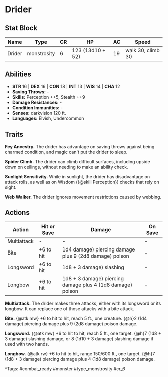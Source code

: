 # Drider

## Stat Block

| Name | Type | CR | HP | AC | Speed |
|------|------|----|----|----|-------|
| Drider | monstrosity | 6 | 123 (13d10 + 52) | 19 | walk 30, climb 30 |

## Abilities

- **STR** 16 | **DEX** 16 | **CON** 18 | **INT** 13 | **WIS** 14 | **CHA** 12
- **Saving Throws:** -  
- **Skills:** Perception ++5, Stealth ++9  
- **Damage Resistances:** -  
- **Condition Immunities:** -  
- **Senses:** darkvision 120 ft.  
- **Languages:** Elvish, Undercommon

## Traits

**Fey Ancestry.** The drider has advantage on saving throws against being charmed condition, and magic can't put the drider to sleep.

**Spider Climb.** The drider can climb difficult surfaces, including upside down on ceilings, without needing to make an ability check.

**Sunlight Sensitivity.** While in sunlight, the drider has disadvantage on attack rolls, as well as on Wisdom ({@skill Perception}) checks that rely on sight.

**Web Walker.** The drider ignores movement restrictions caused by webbing.


## Actions

| Action | Hit or Save | Damage | On Save |
|--------|--------------|--------|----------|
| Multiattack | - | - | - |
| Bite | +6 to hit | 1d4 damage) piercing damage plus 9 (2d8 damage) poison | - |
| Longsword | +6 to hit | 1d8 + 3 damage) slashing | - |
| Longbow | +6 to hit | 1d8 + 3 damage) piercing damage plus 4 (1d8 damage) poison | - |

**Multiattack.** The drider makes three attacks, either with its longsword or its longbow. It can replace one of those attacks with a bite attack.

**Bite.** {@atk mw} +6 to hit to hit, reach 5 ft., one creature. {@h}2 (1d4 damage) piercing damage plus 9 (2d8 damage) poison damage.

**Longsword.** {@atk mw} +6 to hit to hit, reach 5 ft., one target. {@h}7 (1d8 + 3 damage) slashing damage, or 8 (1d10 + 3 damage) slashing damage if used with two hands.

**Longbow.** {@atk rw} +6 to hit to hit, range 150/600 ft., one target. {@h}7 (1d8 + 3 damage) piercing damage plus 4 (1d8 damage) poison damage.


^Tags: #combat_ready #monster #type_monstrosity #cr_6